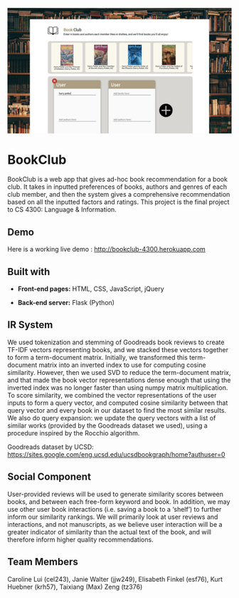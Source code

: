![BookClub_screenshot](./BookClub_screenshot.png)

# BookClub 

BookClub is a web app that gives ad-hoc book recommendation for a book club. It takes in inputted preferences of books, authors and genres of each club member, and then the system gives a comprehensive recommendation based on all the inputted factors and ratings. This project is the final project to CS 4300: Language & Information.



## Demo
Here is a working live demo :  http://bookclub-4300.herokuapp.com



## Built with 

- **Front-end pages:** HTML, CSS, JavaScript, jQuery

-  **Back-end server:** Flask (Python)

  

## IR System

We used tokenization and stemming of Goodreads book reviews to create TF-IDF vectors representing books, and we stacked these vectors together to form a term-document matrix. Initially, we transformed this term-document matrix into an inverted index to use for computing cosine similarity. However, then we used SVD to reduce the term-document matrix, and that made the book vector representations dense enough that using the inverted index was no longer faster than using numpy matrix multiplication. To score similarity, we combined the vector representations of the user inputs to form a query vector, and computed cosine similarity between that query vector and every book in our dataset to find the most similar results. We also do query expansion: we update the query vectors with a list of similar works (provided by the Goodreads dataset we used), using a procedure inspired by the Rocchio algorithm.

Goodreads dataset by UCSD: https://sites.google.com/eng.ucsd.edu/ucsdbookgraph/home?authuser=0



## Social Component

User-provided reviews will be used to generate similarity scores between books, and between each free-form keyword and book. In addition, we may use other user book interactions (i.e. saving a book to a ‘shelf’) to further inform our similarity rankings. We will primarily look at user reviews and interactions, and not manuscripts, as we believe user interaction will be a greater indicator of similarity than the actual text of the book, and will therefore inform higher quality recommendations. 



## Team Members

Caroline Lui (cel243), Janie Walter (jjw249), Elisabeth Finkel (esf76), Kurt Huebner (krh57), Taixiang (Max) Zeng (tz376)